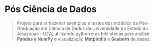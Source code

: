 # Pós Ciência de Dados
> Projeto para armazenar exemplos e testes dos módulos da Pós-Graduação em Ciência de Dados da Universidade do Estado do Amazonas - UEA,
utilizando python e as bibliotecas para análise **Pandas e NumPy** e visualização **Matplotlib** e **Seaborn** de dados.
